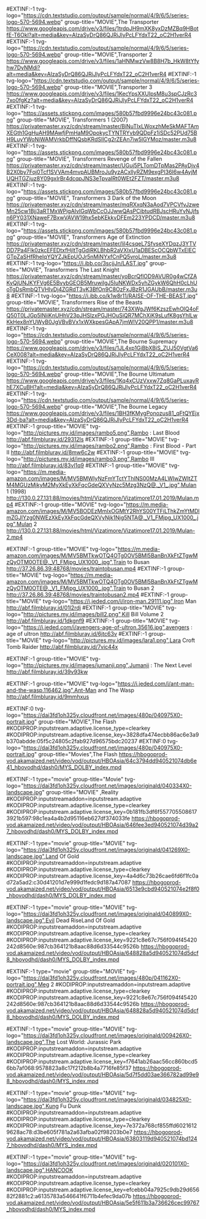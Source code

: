 #EXTINF:-1 tvg-logo="https://cdn.textstudio.com/output/sample/normal/4/9/6/5/series-logo-570-5694.webp" group-title="MOVIE",The Transporter
https://www.googleapis.com/drive/v3/files/1trdpJH9mXK8yxDzMZBq9HBotfE-T6Okl?alt=media&key=AIzaSyDrQ86QJRiJlyPcLFYdxT22_oC2H1verR4
#EXTINF:-1 tvg-logo="https://cdn.textstudio.com/output/sample/normal/4/9/6/5/series-logo-570-5694.webp" group-title="MOVIE",Transporter 2
https://www.googleapis.com/drive/v3/files/1aHNMwzVw8B8H7b_HkW8tYfyhw7DyNMdi?alt=media&key=AIzaSyDrQ86QJRiJlyPcLFYdxT22_oC2H1verR4
#EXTINF:-1 tvg-logo="https://cdn.textstudio.com/output/sample/normal/4/9/6/5/series-logo-570-5694.webp" group-title="MOVIE",Transporter 3
https://www.googleapis.com/drive/v3/files/1KecYpsXXUIpsM8u3spCJzRc37xo0fgKz?alt=media&key=AIzaSyDrQ86QJRiJlyPcLFYdxT22_oC2H1verR4
#EXTINF:-1 tvg-logo="https://assets.stickpng.com/images/580b57fbd9996e24bc43c081.png" group-title="MOVIE", Transformers 1 (2007)
https://privatemaster.xyz/cdn/stream/master/BiNuTIxLWoxzhMeSkMAFTAmXEGth1GgHuAH9MAwfjPmHaM9OpokycTYNTRYvb9QDpFz1iSDc52PUd75BH9LuyYWoNiWAMVrkbDffNQsbKRdSIlCg2rZEAn7iw5lGYMoz/master.m3u8
#EXTINF:-1 tvg-logo="https://assets.stickpng.com/images/580b57fbd9996e24bc43c081.png" group-title="MOVIE", Transformers Revenge of the Fallen 
https://privatemaster.xyz/cdn/stream/master/UGuj5PLTomDTpMas2PAyDjv4B2X0by7Foj0Tcf1SVVAm4mvpAUBMroJu9yzACxIlyRZM9exgPI36I6w4AyjMUQHTGZjuz8Y09gxIrBr4dcqpJNS3eTpvaIRt0WEt2FZT/master.m3u8
#EXTINF:-1 tvg-logo="https://assets.stickpng.com/images/580b57fbd9996e24bc43c081.png" group-title="MOVIE", Transformers 3 Dark of the Moon  
https://privatemaster.xyz/cdn/stream/master/mqRXxqN3aAod7VPCVfvJzweMn25cw1Bjj3aRTMxWPigAIvIGqWbCcOJJwwQAsPCibtudRBJscHRuYvNJjfsn6PY031XNaweF7BxwVAVW19hx5ebKEkkvDFEm223YPDCD/master.m3u8
#EXTINF:-1 tvg-logo="https://assets.stickpng.com/images/580b57fbd9996e24bc43c081.png" group-title="MOVIE", Transformers  Age of Extinction 
https://privatemaster.xyz/cdn/stream/master/lil4csqeL7SfvseXYDqzJ3YTVDD7Pa4Flk0zkcEFEDtxfHjltTgGdiRKLBhbR2aVXIxU1aDBEScOCQbWTxElECGTpZaSHfRheIqYQYZJkEpUOJr5nMiNYxfCnPQ5vroL/master.m3u8
#EXTINF:-1 tvg-logo="https://i.ibb.co/3scjjJn/LAST.jpg" group-title="MOVIE", Transformers The Last Knight 
https://privatemaster.xyz/cdn/stream/master/yoBcrQflOD9AVUR0g4wCfZAKyQjUNJKYFVg6E5BvybGEOB5MruwiIgJ5IuNKWDx5yhZGykW6QhH0cLhUoTgDsRmbQTVHIvDj4ZGRdT3vK3BfOn9C8OzFxJBzR1JGAUbB/master.m3u8
#EXTINF:-1 tvg-logo="https://i.ibb.co/k1w8r11/RAISE-OF-THE-BEAST.jpg" group-title="MOVIE", Transformers  Rise of the Beasts 
https://privatemaster.xyz/cdn/stream/master/743XWgJWf6KzszEwhOlQ4oFQ50T0LJGp5INiiKnUHhV23pJHSlzxPGJHOuSiQR7MChXiK9sLufK8gsYhlLwKkHex8nYUWyB0JgVBvBVx1xWXkpesGApA7jmWlV20QPP1/master.m3u8
#EXTINF:-1 tvg-logo="https://cdn.textstudio.com/output/sample/normal/4/9/6/5/series-logo-570-5694.webp" group-title="MOVIE",The Bourne Supremacy
https://www.googleapis.com/drive/v3/files/1JL4xp1GiBbXBiS_ZUJ50VgtVa6CeX008?alt=media&key=AIzaSyDrQ86QJRiJlyPcLFYdxT22_oC2H1verR4
#EXTINF:-1 tvg-logo="https://cdn.textstudio.com/output/sample/normal/4/9/6/5/series-logo-570-5694.webp" group-title="MOVIE",The Bourne Ultimatum
https://www.googleapis.com/drive/v3/files/1Kq4xCUzVxxw7Zq8GaPLuxayRhE7XCuBH?alt=media&key=AIzaSyDrQ86QJRiJlyPcLFYdxT22_oC2H1verR4
#EXTINF:-1 tvg-logo="https://cdn.textstudio.com/output/sample/normal/4/9/6/5/series-logo-570-5694.webp" group-title="MOVIE",The Bourne Legacy
https://www.googleapis.com/drive/v3/files/1BH3fKMygPonozus81_qFtQYEjx3Dd-ba?alt=media&key=AIzaSyDrQ86QJRiJlyPcLFYdxT22_oC2H1verR4
#EXTINF:-1 group-title="MOVIE" tvg-logo="http://pictures.my.id/images/rambo5.png",Rambo : Last Blood 
http://abf.filmbluray.id/29312ls
#EXTINF:-1 group-title="MOVIE" tvg-logo="http://pictures.my.id/images/rambo2.png",Rambo : First Blood - Part II 
http://abf.filmbluray.id/8mw6c2w
#EXTINF:-1 group-title="MOVIE" tvg-logo="http://pictures.my.id/images/rambo3.png",Rambo III 
http://abf.filmbluray.id/83vl1q9
#EXTINF:-1 group-title="MOVIE" tvg-logo="https://m.media-amazon.com/images/M/MV5BMWIyNzFmYTctYThlNS00MzA4LWIwZWItZTM4MGUzMjkyM2MyXkEyXkFqcGdeQXVyNzc5Mzg3NzQ@._V1_.jpg",Mulan 1 (1998)
http://130.0.27.131:88/movies/html/Vizatimore/Vizatimore17.01.2019/Mulan.mp4
#EXTINF:-1 group-title="MOVIE" tvg-logo="https://m.media-amazon.com/images/M/MV5BODEzMmIxOGMtY2RhYS00YTFiLThkZmYtMDlmZGJlYzg0NWEzXkEyXkFqcGdeQXVyNjk1Njg5NTA@._V1_FMjpg_UX1000_.jpg",Mulan 2
http://130.0.27.131:88/movies/html/Vizatimore/Vizatimore17.01.2019/Mulan-2.mp4

#EXTINF:-1 group-title="MOVIE" tvg-logo="https://m.media-amazon.com/images/M/MV5BMTkwOTQ4OTg0OV5BMl5BanBnXkFtZTgwMzQyOTM0OTE@._V1_FMjpg_UX1000_.jpg",Train to Busan 
http://37.26.86.39:48768/movies/traintobusan.mp4
#EXTINF:-1 group-title="MOVIE" tvg-logo="https://m.media-amazon.com/images/M/MV5BMTkwOTQ4OTg0OV5BMl5BanBnXkFtZTgwMzQyOTM0OTE@._V1_FMjpg_UX1000_.jpg",Train to Busan 2
http://37.26.86.39:48768/movies/traintobusan2.mp4
#EXTINF:-1 group-title="MOVIE" tvg-logo="https://i.jeded.com/i/iron-man.29111.jpg",Iron Man 
http://abf.filmbluray.id/01l2rdj
#EXTINF:-1 group-title="MOVIE" tvg-logo="http://pictures.my.id/images/bill2.png",Kill Bill Volume 2 
http://abf.filmbluray.id/1dkgnf9
#EXTINF:-1 group-title="MOVIE" tvg-logo="https://i.jeded.com/i/avengers-age-of-ultron.35616.jpg",avengers : age of ultron 
http://abf.filmbluray.id/6jtc63v
#EXTINF:-1 group-title="MOVIE" tvg-logo="http://pictures.my.id/images/lara1.png",Lara Croft Tomb Raider 
http://abf.filmbluray.id/7vic44x

#EXTINF:-1 group-title="MOVIE" tvg-logo="http://pictures.my.id/images/jumanji.png",Jumanji : The Next Level 
http://abf.filmbluray.id/39v93kw

#EXTINF:-1 group-title="MOVIE" tvg-logo="https://i.jeded.com/i/ant-man-and-the-wasp.116462.jpg",Ant-Man and The Wasp 
http://abf.filmbluray.id/9mmhxus





















#EXTINF:0 tvg-logo="https://dai3fd1oh325y.cloudfront.net/images/480p/040975X0-portrait.jpg" group-title="MOVIE",The Flash
#KODIPROP:inputstream.adaptive.license_type=clearkey
#KODIPROP:inputstream.adaptive.license_key=3828dfa474ecbb86ac6e3a9b370abdde:05f5c24805c2fab927d96575bdc20237
#EXTINF:0 tvg-logo="https://dai3fd1oh325y.cloudfront.net/images/480p/040975X0-portrait.jpg" group-title="Movies",The Flash
https://hbogoprod-vod.akamaized.net/video/vod/output/HBOAsia/64c3794dd940521074db6e41_hbovodhd/dash0/MYS_DOLBY_index.mpd

#EXTINF:-1 type="movie" group-title="Movie" tvg-logo="https://dai3fd1oh325y.cloudfront.net/images/originald/040334X0-landscape.jpg" group-title="MOVIE" ,Reality
#KODIPROP:inputstreamaddon=inputstream.adaptive
#KODIPROP:inputstream.adaptive.license_type=clearkey
#KODIPROP:inputstream.adaptive.license_key=0b181fb3df6f5577055086173921b597:98c1ea4a4b2d95116eb627df374033fe
https://hbogoprod-vod.akamaized.net/video/vod/output/HBOAsia/646fee3ed940521074d39a27_hbovodhd/dash0/MYS_DOLBY_index.mpd

#EXTINF:-1 type="movie" group-title="MOVIE" tvg-logo="https://dai3fd1oh325y.cloudfront.net/images/originald/041269X0-landscape.jpg",Land Of Gold
#KODIPROP:inputstreamaddon=inputstream.adaptive
#KODIPROP:inputstream.adaptive.license_type=clearkey
#KODIPROP:inputstream.adaptive.license_key=4a4d6c73b26cae6fd6f1fc0ad72a5ad2:c30d41201d7e999d1fedc9d187a47087
https://hbogoprod-vod.akamaized.net/video/vod/output/HBOAsia/6513e9cbd940521074e2f8f0_hbovodhd/dash0/MYS_DOLBY_index.mpd

#EXTINF:-1 type="movie" group-title="MOVIE" tvg-logo="https://dai3fd1oh325y.cloudfront.net/images/originald/040899X0-landscape.jpg",Evil Dead RiseLand Of Gold
#KODIPROP:inputstreamaddon=inputstream.adaptive
#KODIPROP:inputstream.adaptive.license_type=clearkey
#KODIPROP:inputstream.adaptive.license_key=9221c8e67c756f094f45420242d8560e:987cb364121b8aac88d6d33544c9526b
https://hbogoprod-vod.akamaized.net/video/vod/output/HBOAsia/648828a5d940521074d5dcf8_hbovodhd/dash0/MYS_DOLBY_index.mpd

#EXTINF:-1 type="movie" group-title="MOVIE" tvg-logo="https://dai3fd1oh325y.cloudfront.net/images/480p/041162X0-portrait.jpg",Meg 2
#KODIPROP:inputstreamaddon=inputstream.adaptive
#KODIPROP:inputstream.adaptive.license_type=clearkey
#KODIPROP:inputstream.adaptive.license_key=9221c8e67c756f094f45420242d8560e:987cb364121b8aac88d6d33544c9526b
https://hbogoprod-vod.akamaized.net/video/vod/output/HBOAsia/648828a5d940521074d5dcf8_hbovodhd/dash0/MYS_DOLBY_index.mpd

#EXTINF:-1 type="movie" group-title="MOVIE" tvg-logo="https://dai3fd1oh325y.cloudfront.net/images/originald/009426X0-landscape.jpg",The Lost World: Jurassic Park
#KODIPROP:inputstreamaddon=inputstream.adaptive
#KODIPROP:inputstream.adaptive.license_type=clearkey
#KODIPROP:inputstream.adaptive.license_key=f7641ab26aac56cc860bcd56bb7af068:9578823a8c17f212b8b4a7716fe85f37
https://hbogoprod-vod.akamaized.net/video/vod/output/HBOAsia/5d7f5dd03ae366782ad99e98_hbovodhd/dash0/MYS_index.mpd

#EXTINF:-1 type="movie" group-title="MOVIE" tvg-logo="https://dai3fd1oh325y.cloudfront.net/images/originald/034825X0-landscape.jpg",Kung Fu Dunk
#KODIPROP:inputstreamaddon=inputstream.adaptive
#KODIPROP:inputstream.adaptive.license_type=clearkey
#KODIPROP:inputstream.adaptive.license_key=7e372a768cf855ffd60216129628ac78:d3be605f781a2a63afba02f98203b0e7
https://hbogoprod-vod.akamaized.net/video/vod/output/HBOAsia/63803119d940521074bd1247_hbovodhd/dash0/MYS_index.mpd

#EXTINF:-1 type="movie" group-title="MOVIE" tvg-logo="https://dai3fd1oh325y.cloudfront.net/images/originald/020101X0-landscape.jpg",HANCOOK
#KODIPROP:inputstreamaddon=inputstream.adaptive
#KODIPROP:inputstream.adaptive.license_type=clearkey
#KODIPROP:inputstream.adaptive.license_key=efcebb04a7925c9db29d65682f2881c2:a6135783a546641f6711b4efec9da07b
https://hbogoprod-vod.akamaized.net/video/vod/output/HBOAsia/5e5f611b3a736626cec99767_hbovodhd/dash0/MYS_index.mpd
























